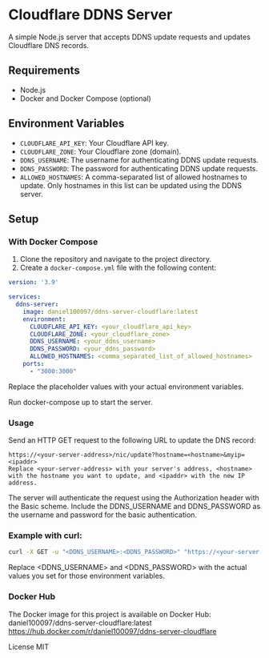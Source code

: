 # Cloudflare DDNS Server

A simple Node.js server that accepts DDNS update requests and updates Cloudflare DNS records.

## Requirements

- Node.js
- Docker and Docker Compose (optional)

## Environment Variables

- `CLOUDFLARE_API_KEY`: Your Cloudflare API key.
- `CLOUDFLARE_ZONE`: Your Cloudflare zone (domain).
- `DDNS_USERNAME`: The username for authenticating DDNS update requests.
- `DDNS_PASSWORD`: The password for authenticating DDNS update requests.
- `ALLOWED_HOSTNAMES`: A comma-separated list of allowed hostnames to update. Only hostnames in this list can be updated using the DDNS server.

## Setup

### With Docker Compose

1. Clone the repository and navigate to the project directory.
2. Create a `docker-compose.yml` file with the following content:

```yaml
version: '3.9'

services:
  ddns-server:
    image: daniel100097/ddns-server-cloudflare:latest
    environment:
      CLOUDFLARE_API_KEY: <your_cloudflare_api_key>
      CLOUDFLARE_ZONE: <your_cloudflare_zone>
      DDNS_USERNAME: <your_ddns_username>
      DDNS_PASSWORD: <your_ddns_password>
      ALLOWED_HOSTNAMES: <comma_separated_list_of_allowed_hostnames>
    ports:
      - "3000:3000"
```

Replace the placeholder values with your actual environment variables.

Run docker-compose up to start the server.


### Usage
Send an HTTP GET request to the following URL to update the DNS record:

```
https://<your-server-address>/nic/update?hostname=<hostname>&myip=<ipaddr>
Replace <your-server-address> with your server's address, <hostname> with the hostname you want to update, and <ipaddr> with the new IP address.
```

The server will authenticate the request using the Authorization header with the Basic scheme. Include the DDNS_USERNAME and DDNS_PASSWORD as the username and password for the basic authentication.

### Example with curl:

```sh
curl -X GET -u "<DDNS_USERNAME>:<DDNS_PASSWORD>" "https://<your-server-address>/nic/update?hostname=<hostname>&myip=<ipaddr>"
```
Replace <DDNS_USERNAME> and <DDNS_PASSWORD> with the actual values you set for those environment variables.


### Docker Hub
The Docker image for this project is available on Docker Hub: daniel100097/ddns-server-cloudflare:latest
https://hub.docker.com/r/daniel100097/ddns-server-cloudflare

License
MIT